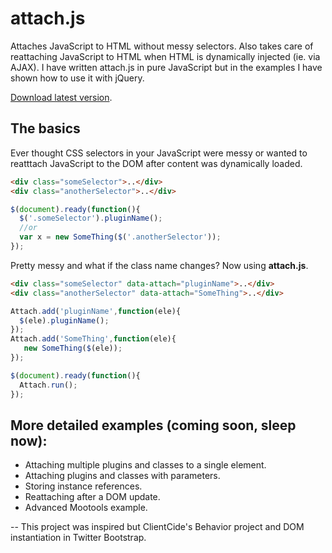 attach.js
=========
Attaches JavaScript to HTML without messy selectors. Also takes care of reattaching JavaScript to HTML when HTML is dynamically injected (ie. via AJAX). I have written attach.js in pure JavaScript but in the examples I have shown how to use it with jQuery.

[Download latest version](https://raw.github.com/nicbell/attach.js/master/attach.js).

The basics
----------
Ever thought CSS selectors in your JavaScript were messy or wanted to reatttach JavaScript to the DOM after content was dynamically loaded.
```html
<div class="someSelector">..</div>
<div class="anotherSelector">..</div>
```
```javascript
$(document).ready(function(){
  $('.someSelector').pluginName();
  //or
  var x = new SomeThing($('.anotherSelector'));
});
```
Pretty messy and what if the class name changes? Now using **attach.js**.

```html
<div class="someSelector" data-attach="pluginName">..</div>
<div class="anotherSelector" data-attach="SomeThing">..</div>
```
```javascript
Attach.add('pluginName',function(ele){
  $(ele).pluginName();
});
Attach.add('SomeThing',function(ele){
   new SomeThing($(ele));
});

$(document).ready(function(){
  Attach.run();
});
```
More detailed examples (coming soon, sleep now):
-----------------------
* Attaching multiple plugins and classes to a single element.
* Attaching plugins and classes with parameters.
* Storing instance references.
* Reattaching after a DOM update.
* Advanced Mootools example.

--
This project was inspired but ClientCide's Behavior project and DOM instantiation in Twitter Bootstrap.
